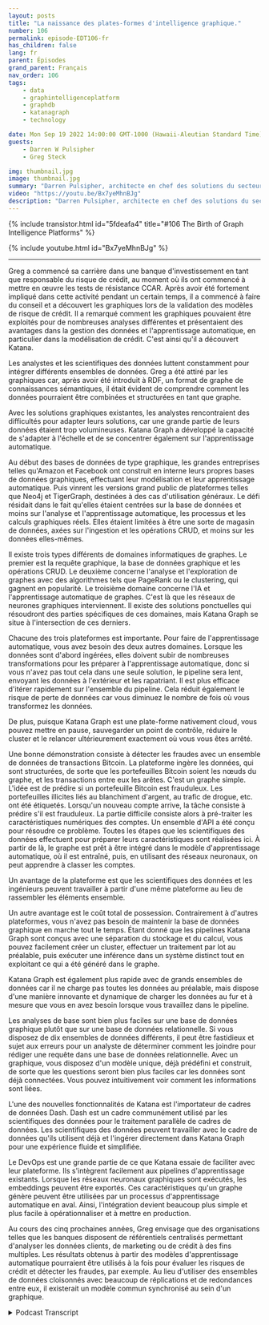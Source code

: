 ```yaml
---
layout: posts
title: "La naissance des plates-formes d'intelligence graphique."
number: 106
permalink: episode-EDT106-fr
has_children: false
lang: fr
parent: Épisodes
grand_parent: Français
nav_order: 106
tags:
    - data
    - graphintelligenceplatform
    - graphdb
    - katanagraph
    - technology

date: Mon Sep 19 2022 14:00:00 GMT-1000 (Hawaii-Aleutian Standard Time)
guests:
    - Darren W Pulsipher
    - Greg Steck

img: thumbnail.jpg
image: thumbnail.jpg
summary: "Darren Pulsipher, architecte en chef des solutions du secteur public chez Intel, et Greg Steck, directeur principal des solutions sectorielles chez Katana Graph, discutent des avantages de la plateforme d'intelligence graphique de Katana."
video: "https://youtu.be/Bx7yeMhnBJg"
description: "Darren Pulsipher, architecte en chef des solutions du secteur public chez Intel, et Greg Steck, directeur principal des solutions sectorielles chez Katana Graph, discutent des avantages de la plateforme d'intelligence graphique de Katana."
---
```


<div>
{% include transistor.html id="5fdeafa4" title="#106 The Birth of Graph Intelligence Platforms" %}

{% include youtube.html id="Bx7yeMhnBJg" %}
</div>

---

Greg a commencé sa carrière dans une banque d'investissement en tant que responsable du risque de crédit, au moment où ils ont commencé à mettre en œuvre les tests de résistance CCAR. Après avoir été fortement impliqué dans cette activité pendant un certain temps, il a commencé à faire du conseil et a découvert les graphiques lors de la validation des modèles de risque de crédit. Il a remarqué comment les graphiques pouvaient être exploités pour de nombreuses analyses différentes et présentaient des avantages dans la gestion des données et l'apprentissage automatique, en particulier dans la modélisation de crédit. C'est ainsi qu'il a découvert Katana.

Les analystes et les scientifiques des données luttent constamment pour intégrer différents ensembles de données. Greg a été attiré par les graphiques car, après avoir été introduit à RDF, un format de graphe de connaissances sémantiques, il était évident de comprendre comment les données pourraient être combinées et structurées en tant que graphe.

Avec les solutions graphiques existantes, les analystes rencontraient des difficultés pour adapter leurs solutions, car une grande partie de leurs données étaient trop volumineuses. Katana Graph a développé la capacité de s'adapter à l'échelle et de se concentrer également sur l'apprentissage automatique.

Au début des bases de données de type graphique, les grandes entreprises telles qu'Amazon et Facebook ont construit en interne leurs propres bases de données graphiques, effectuant leur modélisation et leur apprentissage automatique. Puis vinrent les versions grand public de plateformes telles que Neo4j et TigerGraph, destinées à des cas d'utilisation généraux. Le défi résidait dans le fait qu'elles étaient centrées sur la base de données et moins sur l'analyse et l'apprentissage automatique, les processus et les calculs graphiques réels. Elles étaient limitées à être une sorte de magasin de données, axées sur l'ingestion et les opérations CRUD, et moins sur les données elles-mêmes.

Il existe trois types différents de domaines informatiques de graphes. Le premier est la requête graphique, la base de données graphique et les opérations CRUD. Le deuxième concerne l'analyse et l'exploration de graphes avec des algorithmes tels que PageRank ou le clustering, qui gagnent en popularité. Le troisième domaine concerne l'IA et l'apprentissage automatique de graphes. C'est là que les réseaux de neurones graphiques interviennent. Il existe des solutions ponctuelles qui résoudront des parties spécifiques de ces domaines, mais Katana Graph se situe à l'intersection de ces derniers.

Chacune des trois plateformes est importante. Pour faire de l'apprentissage automatique, vous avez besoin des deux autres domaines. Lorsque les données sont d'abord ingérées, elles doivent subir de nombreuses transformations pour les préparer à l'apprentissage automatique, donc si vous n'avez pas tout cela dans une seule solution, le pipeline sera lent, envoyant les données à l'extérieur et les rapatriant. Il est plus efficace d'itérer rapidement sur l'ensemble du pipeline. Cela réduit également le risque de perte de données car vous diminuez le nombre de fois où vous transformez les données.

De plus, puisque Katana Graph est une plate-forme nativement cloud, vous pouvez mettre en pause, sauvegarder un point de contrôle, réduire le cluster et le relancer ultérieurement exactement où vous vous êtes arrêté.

Une bonne démonstration consiste à détecter les fraudes avec un ensemble de données de transactions Bitcoin. La plateforme ingère les données, qui sont structurées, de sorte que les portefeuilles Bitcoin soient les nœuds du graphe, et les transactions entre eux les arêtes. C'est un graphe simple. L'idée est de prédire si un portefeuille Bitcoin est frauduleux. Les portefeuilles illicites liés au blanchiment d'argent, au trafic de drogue, etc. ont été étiquetés. Lorsqu'un nouveau compte arrive, la tâche consiste à prédire s'il est frauduleux. La partie difficile consiste alors à pré-traiter les caractéristiques numériques des comptes. Un ensemble d'API a été conçu pour résoudre ce problème. Toutes les étapes que les scientifiques des données effectuent pour préparer leurs caractéristiques sont réalisées ici. À partir de là, le graphe est prêt à être intégré dans le modèle d'apprentissage automatique, où il est entraîné, puis, en utilisant des réseaux neuronaux, on peut apprendre à classer les comptes.

Un avantage de la plateforme est que les scientifiques des données et les ingénieurs peuvent travailler à partir d'une même plateforme au lieu de rassembler les éléments ensemble.

Un autre avantage est le coût total de possession. Contrairement à d'autres plateformes, vous n'avez pas besoin de maintenir la base de données graphique en marche tout le temps. Étant donné que les pipelines Katana Graph sont conçus avec une séparation du stockage et du calcul, vous pouvez facilement créer un cluster, effectuer un traitement par lot au préalable, puis exécuter une inférence dans un système distinct tout en exploitant ce qui a été généré dans le graphe.

Katana Graph est également plus rapide avec de grands ensembles de données car il ne charge pas toutes les données au préalable, mais dispose d'une manière innovante et dynamique de charger les données au fur et à mesure que vous en avez besoin lorsque vous travaillez dans le pipeline.

Les analyses de base sont bien plus faciles sur une base de données graphique plutôt que sur une base de données relationnelle. Si vous disposez de dix ensembles de données différents, il peut être fastidieux et sujet aux erreurs pour un analyste de déterminer comment les joindre pour rédiger une requête dans une base de données relationnelle. Avec un graphique, vous disposez d'un modèle unique, déjà prédéfini et construit, de sorte que les questions seront bien plus faciles car les données sont déjà connectées. Vous pouvez intuitivement voir comment les informations sont liées.

L'une des nouvelles fonctionnalités de Katana est l'importateur de cadres de données Dash. Dash est un cadre communément utilisé par les scientifiques des données pour le traitement parallèle de cadres de données. Les scientifiques des données peuvent travailler avec le cadre de données qu'ils utilisent déjà et l'ingérer directement dans Katana Graph pour une expérience fluide et simplifiée.

Le DevOps est une grande partie de ce que Katana essaie de faciliter avec leur plateforme. Ils s'intègrent facilement aux pipelines d'apprentissage existants. Lorsque les réseaux neuronaux graphiques sont exécutés, les embeddings peuvent être exportés. Ces caractéristiques qu'un graphe génère peuvent être utilisées par un processus d'apprentissage automatique en aval. Ainsi, l'intégration devient beaucoup plus simple et plus facile à opérationnaliser et à mettre en production.

Au cours des cinq prochaines années, Greg envisage que des organisations telles que les banques disposent de référentiels centralisés permettant d'analyser les données clients, de marketing ou de crédit à des fins multiples. Les résultats obtenus à partir des modèles d'apprentissage automatique pourraient être utilisés à la fois pour évaluer les risques de crédit et détecter les fraudes, par exemple. Au lieu d'utiliser des ensembles de données cloisonnés avec beaucoup de réplications et de redondances entre eux, il existerait un modèle commun synchronisé au sein d'un graphique.



<details>
<summary> Podcast Transcript </summary>

<p></p>

</details>
